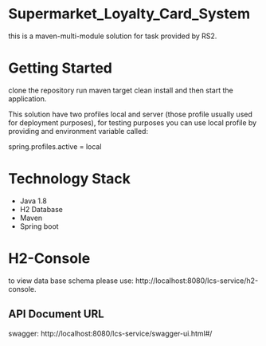 # Supermarket_Loyalty_Card_System

this is a maven-multi-module solution for task provided by RS2.

# Getting Started

clone the repository run maven target clean install and then start the application.

This solution have two profiles local and server (those profile usually used for deployment purposes), for testing
purposes you can use local profile by providing and environment variable called:

spring.profiles.active = local

# Technology Stack

- Java 1.8
- H2 Database
- Maven
- Spring boot

# H2-Console

to view data base schema please use: http://localhost:8080/lcs-service/h2-console.

## API Document URL

swagger:
http://localhost:8080/lcs-service/swagger-ui.html#/
